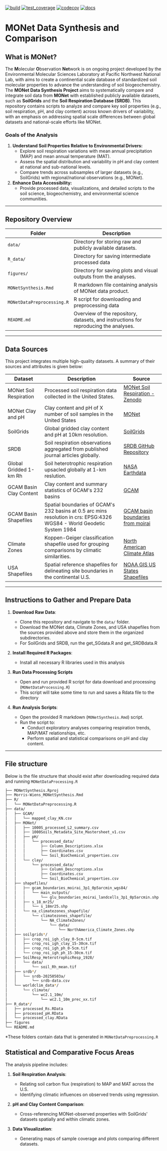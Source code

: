 <!-- badges: start -->
[![build](https://github.com/JGCRI/rtemplate/workflows/build/badge.svg)](https://github.com/JGCRI/rtemplate/workflows/build/badge.svg?branch=main)
[![test_coverage](https://github.com/JGCRI/rtemplate/actions/workflows/test_coverage.yml/badge.svg?branch=main)](https://github.com/JGCRI/rtemplate/actions/workflows/test_coverage.yml)
[![codecov](https://codecov.io/gh/JGCRI/rtemplate/branch/main/graph/badge.svg?token=XQ913U4IYM)](https://codecov.io/gh/JGCRI/rtemplate)
[![docs](https://github.com/JGCRI/rtemplate/actions/workflows/docs.yaml/badge.svg?branch=main)](https://github.com/JGCRI/rtemplate/actions/workflows/docs.yaml)
<!-- badges: end -->


# MONet Data Synthesis and Comparison 

## What is MONet?

The **M**olecular **O**bservation **Net**work is on ongoing project developed by the Environmental Molecular Sciences Laboratory at Pacific Northwest National Lab, with aims to create a continential scale database of standardized soil molecular properties to advance the understanding of soil biogeochemistry.
The **MONet Data Synthesis Project** aims to systematically compare and integrate soil data from **MONet** with established publicly available datasets, such as **SoilGrids** and the **Soil Respiration Database (SRDB)**. This repository contains scripts to analyze and compare key soil properties (e.g., soil respiration, pH, and clay content) across known drivers of variability, with an emphasis on addressing spatial scale differences between global datasets and national-scale efforts like MONet.

### Goals of the Analysis

1. **Understand Soil Properties Relative to Environmental Drivers:**
   - Explore soil respiration variations with mean annual precipitation (MAP) and mean annual temperature (MAT).
   - Assess the spatial distribution and variability in pH and clay content at national and sub-national levels.
   - Compare trends across subsamples of larger datasets (e.g., SoilGrids) with regional/national observations (e.g., MONet).
2. **Enhance Data Accessibility:**
   - Provide processed data, visualizations, and detailed scripts to the soil science, biogeochemistry, and environmental science communities.

---

## Repository Overview

| **Folder**       | **Description**                                                                                  |
|-------------------|--------------------------------------------------------------------------------------------------|
| `data/`           | Directory for storing raw and publicly available datasets.                                       |
| `R_data/` | Directory for saving intermediate processed data |
| `figures/`        | Directory for saving plots and visual outputs from the analyses.                                 |
|`MONetSynthesis.Rmd`| R markdown file containing analysis of MONet data product.                                      |
|`MONetDataPreprocessing.R`| R script for downloading and preprocessing data					       |
| `README.md`       | Overview of the repository, datasets, and instructions for reproducing the analyses.             |

---

## Data Sources

This project integrates multiple high-quality datasets. A summary of their sources and attributes is given below:

| **Dataset**             | **Description**                                                                                                     | **Source**                                                                                                          |
|-------------------------|---------------------------------------------------------------------------------------------------------------------|---------------------------------------------------------------------------------------------------------------------|
| MONet Soil Respiration  | Processed soil respiration data collected in the United States.                                                    | [MONet Soil Respiration - Zenodo](https://zenodo.org/records/15328215)                                              |
| MONet Clay and pH       | Clay content and pH of X number of soil samples in the United States                                               | [MONet](https://sc-data.emsl.pnnl.gov/monet)
| SoilGrids               | Global gridded clay content and pH at 10km resolution.                         					| [SoilGrids](https://soilgrids.org/)                                                                                 |
| SRDB                    | Soil respiration observations aggregated from published journal articles globally.                                  | [SRDB GitHub Repository](https://github.com/bpbond/srdb)                                                            |
| Global Gridded 1-km Rh  | Soil heterotrophic respiration upsacled globally at 1-km reslution.          | [NASA Earthdata](https://www.earthdata.nasa.gov/data/catalog/ornl-cloud-soilresp-heterotrophicresp-1928-1)|
| GCAM Basin Clay Content| Clay content and summary statistics of GCAM's 232 basins | [GCAM](https://github.com/JGCRI/gcam-core)|
| GCAM Basin Shapefiles | Spatial boundaries of GCAM's 232 basins at 0.5 arc mins resolution in crs: EPSG:4326 WGS84 - World Geodetic System 1984 | [GCAM basin boundaries from moirai](https://zenodo.org/records/4688451#.YiKITOjMJaQ)|
| Climate Zones           | Koppen-Geiger classification shapefile used for grouping comparisons by climatic similarities.                     | [North American Climate Atlas](https://www.cec.org/north-american-environmental-atlas/climate-zones-of-north-america) |
| USA Shapefiles          | Spatial reference shapefiles for delineating site boundaries in the continental U.S.                               | [NOAA GIS US States Shapefiles](https://www.weather.gov/gis/USStates)                                               |

---

## Instructions to Gather and Prepare Data

1. **Download Raw Data**:
   - Clone this repository and navigate to the `data/` folder.
   - Download the MONet data, Climate Zones, and USA shapefiles from the sources provided above and store them in the organized subdirectories.
   - For SoilGrids and SRDB, run the get_SGdata.R and get_SRDBdata.R 
   
2. **Install Required R Packages**:
   - Install all necessary R libraries used in this analysis

3. **Run Data Processing Scripts**
   - Open and run provided R script for data download and processing (`MONetDataProcessing.R`) 
   - This script will take some time to run and saves a Rdata file to the directory

4. **Run Analysis Scripts**:
   - Open the provided R markdown (`MONetSynthesis.Rmd`) script.
   - Run the script to:
     - Conduct exploratory analyses comparing respiration trends, MAP/MAT relationships, etc.
     - Perform spatial and statistical comparisons on pH and clay content.

---
## File structure
Below is the file structure that should exist after downloading required data and running `MONetDataProcessing.R`
```bash
├── MONetSynthesis.Rproj
├── Morris-Wiens_MONetSynthesis.Rmd
├── R/
│   └── MONetDataPreprocessing.R
├── data/
│   ├── GCAM/
│   │   └── mapped_clay_KN.csv
│   ├── MONet/
│   │   ├── 1000S_processed_L2_summary.csv
│   │   ├── 1000Soils_Metadata_Site_Mastersheet_v1.csv
│   │   ├── pH/
│   │   │   └── processed_data/
│   │   │       ├── Column_Descriptions.xlsx
│   │   │       ├── Coordinates.csv
│   │   │       └── Soil_BioChemical_properties.csv
│   │   └── clay/
│   │       └── processed_data/
│   │           ├── Column_Descroptions.xlsx
│   │           ├── Coordinates.csv
│   │           └── Soil_BioChemical_properties.csv
│   ├── shapefiles/
│   │   ├── gcam_boundaries_moirai_3p1_0p5arcmin_wgs84/
│   │   │   └── main_outputs/
│   │   │       └── glu_boundaries_moirai_landcells_3p1_0p5arcmin.shp
│   │   ├── s_18_mr25/
│   │   │   └── s_18mr25.shp
│   │   └── na_climatezones_shapefile/
│   │       └── climatezones_shapefile/
│   │           └── NA_ClimateZones/
│   │               └── data/
│   │                   └── NorthAmerica_Climate_Zones.shp    
│   ├── soilgrids*/
│   │   ├── crop_roi_igh_clay_0-5cm.tif
│   │   ├── crop_roi_igh_clay_15-30cm.tif
│   │   ├── crop_roi_igh_ph_0-5cm.tif
│   │   └── crop_roi_igh_ph_15-30cm.tif
│   ├── SoilResp_HeterotrophicResp_1928/
│   │   └── data/
│   │       └── soil_Rh_mean.tif
│   ├── srdb*/
│   │   └── srdb-20250503a/
│   │       └── srdb-data.csv
│   └── worldclim_data*/
│       └── climate/
│           └── wc2.1_10m/
│               └── wc2.1_10m_prec_xx.tif
├── R_data*/
│   ├── processed_Rs.RData
│   ├── processed_pH.RData
│   └── processed_clay.RData
├── figures
└── README.md
```
*These folders contain data that is generated in `MONetDataPreprocessing.R`

## Statistical and Comparative Focus Areas
The analysis pipeline includes:

1. **Soil Respiration Analysis**:
   - Relating soil carbon flux (respiration) to MAP and MAT across the U.S.
   - Identifying climatic influences on observed trends using regression.

2. **pH and Clay Content Comparison**:
   - Cross-referencing MONet-observed properties with SoilGrids' datasets spatially and within climatic zones.

3. **Data Visualization**:
   - Generating maps of sample coverage and plots comparing different datasets.
